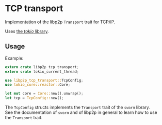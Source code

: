 # TCP transport

Implementation of the libp2p `Transport` trait for TCP/IP.

Uses [the *tokio* library](https://tokio.rs).

## Usage

Example:

```rust
extern crate libp2p_tcp_transport;
extern crate tokio_current_thread;

use libp2p_tcp_transport::TcpConfig;
use tokio_core::reactor::Core;

let mut core = Core::new().unwrap();
let tcp = TcpConfig::new();
```

The `TcpConfig` structs implements the `Transport` trait of the `swarm` library. See the
documentation of `swarm` and of libp2p in general to learn how to use the `Transport` trait.